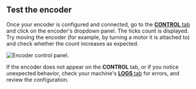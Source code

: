 ## Test the encoder

Once your encoder is configured and connected, go to the [**CONTROL** tab](/app/fleet/control/) and click on the encoder's dropdown panel.
The ticks count is displayed.
Try moving the encoder (for example, by turning a motor it is attached to) and check whether the count increases as expected.

![Encoder control panel.](/machine/components/encoder/control.png)

If the encoder does not appear on the **CONTROL** tab, or if you notice unexpected behavior, check your machine's [**LOGS** tab](/app/fleet/machines/#logs) for errors, and review the configuration.
